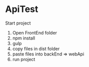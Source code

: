 # ApiTest

Start project
1) Open FrontEnd folder
2) npm install
3) gulp
4) copy files in dist folder
5) paste files into backEnd => webApi
6) run project
